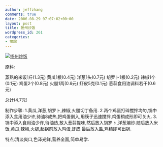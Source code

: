 ```yaml
---
author: jeffzhang
comments: true
date: 2006-08-29 07:07:02+00:00
layout: post
title: 扬州炒饭
wordpress_id: 261
categories:
- 挨踢
---
```


[![扬州炒饭](http://simg.sinajs.cn/blog7style/images/common/sg_trans.gif)](http://photo.blog.sina.com.cn/showpic.html#blogid=57f94311010004lh&url=http://static16.photo.sina.com.cn/orignal/57f943114f30e16ffa7af)

原料:

蒸熟的米饭1斤(1.3元)
 黄瓜1根(0.4元)
 洋葱1头(0.7元)
 胡罗卜1根(0.2元)
 辣椒1个(0.1元)
 鸡蛋2个(0.8元)
 火腿1两(0.6元)
 虾皮5克(0.1元)
 葱蒜食用油调料若干(0.6元)

总计(4.7元)

制作步骤:
 1.黄瓜,洋葱,胡罗卜,辣椒,火腿切丁备用.
 2.两个鸡蛋打碎搅拌均匀,锅中添入食用油少许,待油8成热,把鸡蛋倒入,用筷子迅速搅拌,鸡蛋稍成形即可关火.
  3.锅中添入食用油少许,待油热,放入葱蒜提味,然后放入胡罗卜,洋葱煸炒.随后放入米饭,黄瓜,辣椒,火腿,起锅前放入鸡蛋,虾皮.最后放入盐,鸡精即可出锅.

特点:清淡爽口,色泽光鲜,营养全面,简单易学.
